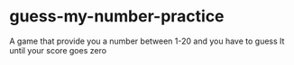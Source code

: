 # guess-my-number-practice
A game that provide you a number between 1-20 and you have to guess It until your score goes zero
